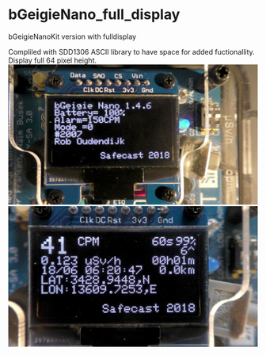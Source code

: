 # bGeigieNano_full_display
bGeigieNanoKit version with fulldisplay

Compliled with SDD1306 ASCII library to have space for added fuctionallity. Display full 64 pixel height.
![alt text](https://github.com/robouden/bGeigieNano_full_display/blob/master/S5010006.JPG)
![alt text](https://github.com/robouden/bGeigieNano_full_display/blob/master/S5010009.JPG)

